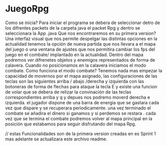 # JuegoRpg
Como se inicia?
Para iniciar el programa se debera de seleccionar detro de los difrentes packets de la carpeta java el  packet Rpg y dentro se seleccionara la  App .java
Que nos encontraremos en su primera version?
Una interfaz visual que nos permite despelgar las distintas opciones en la actualidad tenemos la opción de nueva partida que nos llevara a el mapa del juego o una ventana de ajustes que nos permitira  cambiar los fps del juego en el combate/ implantado en la actualidad.
Dentro del  mapa podremos ver difrenetes objetos y enemigos representados de forma de calavera. Cuando no posicionamos en la calavera iniciamos  el modo combate.
Como funciona el modo combate?
Tenemos nada mas empezar la capacidad de movernos por el mapa asignado, las configuraciones de las teclas son las siguientes
arriba / abajo /derecha y izquierda con las botoneras de forma de flechas 
para ataque la tecla E
y existe una funcion de volar que se debera de  relizar la convinación de las teclas correspondientes arriba y q  y depues nos podremo moverd derecha e izquierda.
el jugador dispone de una barra de energia que se gastara cada vez que dispare y se recuperara periodicamente. 
una vez terminado el combate se añadira el dinero  si ganamos y si perdemos se restara .
cada vez que se termina el combate podremos volver al mapa principal en la posición que estabamos para seguir disfrutando del mapa Rpg.

// estas Funcionalidades son de la primera version creadas en es Sprint 1 mas adelante se actualizara  este archivo readme.
